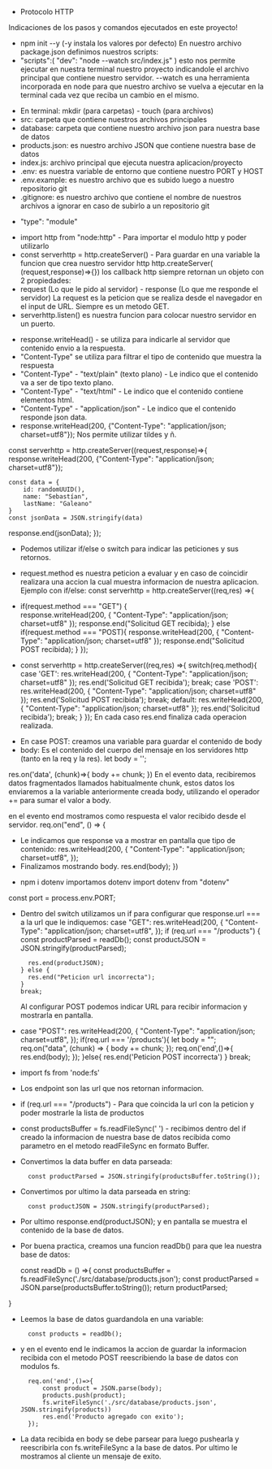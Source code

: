 - Protocolo HTTP

Indicaciones de los pasos y comandos ejecutados en este proyecto!

<!-- Iniciamos nuestro proyecto: -->

- npm init --y (-y instala los valores por defecto)
  En nuestro archivo package.json definimos nuestros scripts:
- "scripts":(
  "dev": "node --watch src/index.js"
  )
  esto nos permite ejecutar en nuestra terminal nuestro proyecto indicandole el archivo principal que contiene nuestro servidor.
  --watch es una herramienta incorporada en node para que nuestro archivo se vuelva a ejecutar en la terminal cada vez que reciba un cambio en el mismo.

<!-- Creamos las carpetas y archivos a utilizar en nuestro proyecto: -->

- En terminal: mkdir (para carpetas) - touch (para archivos)
- src: carpeta que contiene nuestros archivos principales
- database: carpeta que contiene nuestro archivo json para nuestra base de datos
- products.json: es nuestro archivo JSON que contiene nuestra base de datos
- index.js: archivo principal que ejecuta nuestra aplicacion/proyecto
- .env: es nuestra variable de entorno que contiene nuestro PORT y HOST
- .env.example: es nuestro archivo que es subido luego a nuestro repositorio git
- .gitignore: es nuestro archivo que contiene el nombre de nuestros archivos a ignorar en caso de subirlo a un repositorio git

<!-- Para que nuestro proyecto pueda utilizar modulos debo indicarselo en el archivo package.json. : -->

- "type": "module"

<!-- Creamos nuestro servidor http: -->

- import http from "node:http" - Para importar el modulo http y poder utilizarlo
- const serverhttp = http.createServer() - Para guardar en una variable la funcion que crea nuestro servidor http
  http.createServer( (request,response)=>{})
  los callback http siempre retornan un objeto con 2 propiedades:
- request (Lo que le pido al servidor) - response (Lo que me responde el servidor)
  La request es la peticion que se realiza desde el navegador en el input de URL.
  Siempre es un metodo GET.
- serverhttp.listen() es nuestra funcion para colocar nuestro servidor en un puerto.

<!-- De forma nativa, le indicamos al servidor los headers (encabezados que contienen informacion): -->

- response.writeHead() - se utiliza para indicarle al servidor que contenido envio a la respuesta.
- "Content-Type" se utiliza para filtrar el tipo de contenido que muestra la respuesta
- "Content-Type" - "text/plain" (texto plano) - Le indico que el contenido va a ser de tipo texto plano.
- "Content-Type" - "text/html" - Le indico que el contenido contiene elementos html.
- "Content-Type" - "application/json" - Le indico que el contenido responde json data.
- response.writeHead(200, {"Content-Type": "application/json; charset=utf8"}); Nos permite utilizar tildes y ñ.

<!-- Peticion Libre, sin discriminar el tipo de metodo indicado -->

const serverhttp = http.createServer((request,response)=>{
response.writeHead(200, {"Content-Type": "application/json; charset=utf8"});

    const data = {
        id: randomUUID(),
        name: "Sebastían",
        lastName: "Galeano"
    }
    const jsonData = JSON.stringify(data)

response.end(jsonData);
});

<!-- Instalamos una extension para poder realizar una petision POST. (RapiAPIClient por ej) -->

<!-- Creamos nuestra app para recibir peticiones de tipo GET y POST. -->

- Podemos utilizar if/else o switch para indicar las peticiones y sus retornos.
- request.method es nuestra peticion a evaluar y en caso de coincidir realizara una accion la cual muestra informacion de nuestra aplicacion.
  Ejemplo con if/else:
  const serverhttp = http.createServer((req,res) =>{
- if(request.method === "GET") {  
   response.writeHead(200, {
    "Content-Type": "application/json; charset=utf8"
    });
   response.end("Solicitud GET recibida);
  } else if(request.method === "POST){
   response.writeHead(200, {
    "Content-Type": "application/json; charset=utf8"
    });
   response.end("Solicitud POST recibida);
  }
  });

- const serverhttp = http.createServer((req,res) =>{
  switch(req.method){
  case 'GET':
      res.writeHead(200, {
        "Content-Type": "application/json; charset=utf8"
        });
      res.end('Solicitud GET recibida');
      break;
   case 'POST':
      res.writeHead(200, {
        "Content-Type": "application/json; charset=utf8"
        });
   res.end('Solicitud POST recibida');
   break;
   default:
   res.writeHead(200, {
    "Content-Type": "application/json; charset=utf8"
    });
   res.end('Solicitud recibida');
   break;
 }
});
En cada caso res.end finaliza cada operacion realizada.

<!-- Enviamos datos del servidor mediante el metodo POST: -->

- En case POST:
  creamos una variable para guardar el contenido de body
- body: Es el contenido del cuerpo del mensaje en los servidores http (tanto en la req y la res).
  let body = '';

<!-- Luego creamos una funcion que recibira nuestra data. -->

res.on('data', (chunk)=>{
body += chunk;
})
En el evento data, recibiremos datos fragmentados llamados habitualmente chunk, estos datos los enviaremos a la variable anteriormente creada body, utilizando el operador += para sumar el valor a body.

en el evento end mostramos como respuesta el valor recibido desde el servidor.
req.on("end", () => {

- Le indicamos que response va a mostrar en pantalla que tipo de contenido:
  res.writeHead(200, {
  "Content-Type": "application/json; charset=utf8",
  });
- Finalizamos mostrando body.
  res.end(body); })

<!-- Instalamos dotenv para crear la variable de entorno: -->

- npm i dotenv
  importamos dotenv
  import dotenv from "dotenv"

<!-- Configuramos nuestro puerto en una constante para utilizarla en nuestra aplicación -->

const port = process.env.PORT;

<!--- Configuramos las RUTAS de nuestro proyecto --->

- Dentro del switch utilizamos un if para configurar que response.url === a la url que le indiquemos:
   case "GET":
      res.writeHead(200, {
        "Content-Type": "application/json; charset=utf8",
      });
      if (req.url === "/products") {
       const productParsed = readDb();
       const productJSON = JSON.stringify(productParsed);
       
        res.end(productJSON);
      } else {
        res.end("Peticion url incorrecta");
      }
      break;
  <!-- Configuramos POST -->
  Al configurar POST podemos indicar URL para recibir informacion y mostrarla en pantalla.
- case "POST":
        res.writeHead(200, {
          "Content-Type": "application/json; charset=utf8",
        });
       if(req.url === '/products'){
        let body = "";
        req.on("data", (chunk) => {
          body += chunk;
        });
        req.on('end',()=>{
            res.end(body);
        });
        }else{
            res.end('Peticion POST incorrecta')
        }
      break;
  <!-- Creamos nuestra base de datos / Array en formato JSON en nuestra carpeta database -->
<!-- Importamos fs para acceder a la base de datos -->
- import fs from 'node:fs'

<!-- Creamos una condicion y utilizamos fs para nuestro primer endpoint -->
- Los endpoint son las url que nos retornan informacion.
- if (req.url === "/products") - Para que coincida la url con la peticion y poder mostrarle la lista de productos
- const productsBuffer = fs.readFileSync(' ') - recibimos dentro del if creado la informacion de nuestra base de datos recibida como parametro en el metodo readFileSync en formato Buffer.
- Convertimos la data buffer en data parseada:

        const productParsed = JSON.stringify(productsBuffer.toString());

- Convertimos por ultimo la data parseada en string:

        const productJSON = JSON.stringify(productParsed);

- Por ultimo response.end(productJSON); y en pantalla se muestra el contenido de la base de datos.

- Por buena practica, creamos una funcion readDb() para que lea nuestra base de datos: 

    const readDb = () =>{
    const productsBuffer = fs.readFileSync('./src/database/products.json');
    const productParsed = JSON.parse(productsBuffer.toString());
    return productParsed;

}

<!-- Creamos el endpoint en POST -->
- Leemos la base de datos guardandola en una variable:

        const products = readDb();

- y en el evento end le indicamos la accion de guardar la informacion recibida con el metodo POST reescribiendo la base de datos con modulos fs.

        req.on('end',()=>{
            const product = JSON.parse(body);
            products.push(product);
            fs.writeFileSync('./src/database/products.json', JSON.stringify(products))
            res.end('Producto agregado con exito');
        });

- La data recibida en body se debe parsear para luego pushearla y reescribirla con fs.writeFileSync a la base de datos. Por ultimo le mostramos al cliente un mensaje de exito.

